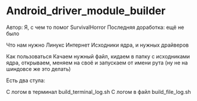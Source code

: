 # Android_driver_module_builder
Автор: Я, с чем то помог SurvivalHorror
Последняя доработка: ещё не было

 
Что нам нужно
Линукс
Интернет
Исходники ядра, и нужных драйверов

 
Как пользоваться
Качаем нужный файл, кидаем в папку с исходниками ядра, открываем, меняем на своё и запускаем от имени рута (ну не на шиндовсе же это делать)


Есть два стула:

С логом в терминал build_terminal_log.sh
С логом в файл build_file_log.sh
